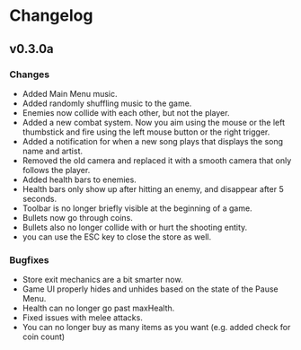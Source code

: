 # Changelog
## v0.3.0a
### Changes
- Added Main Menu music.
- Added randomly shuffling music to the game.
- Enemies now collide with each other, but not the player.
- Added a new combat system. Now you aim using the mouse or the left thumbstick and fire using the left mouse button or the right trigger.
- Added a notification for when a new song plays that displays the song name and artist.
- Removed the old camera and replaced it with a smooth camera that only follows the player.
- Added health bars to enemies.
- Health bars only show up after hitting an enemy, and disappear after 5 seconds.
- Toolbar is no longer briefly visible at the beginning of a game.
- Bullets now go through coins.
- Bullets also no longer collide with or hurt the shooting entity.
- you can use the ESC key to close the store as well.
### Bugfixes
- Store exit mechanics are a bit smarter now.
- Game UI properly hides and unhides based on the state of the Pause Menu.
- Health can no longer go past maxHealth.
- Fixed issues with melee attacks.
- You can no longer buy as many items as you want (e.g. added check for coin count)

